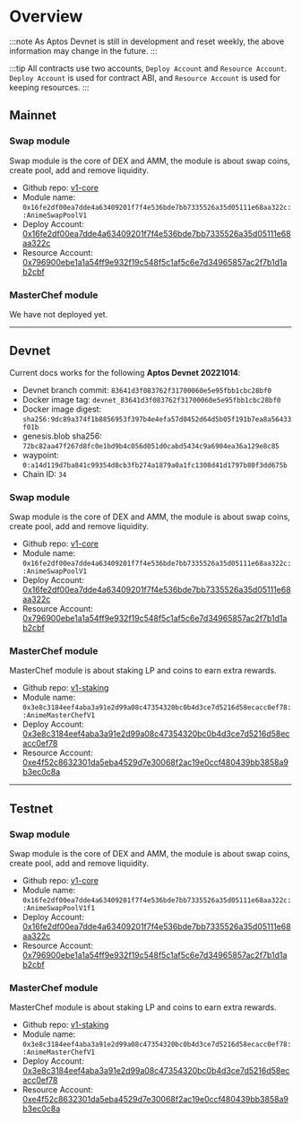 # Overview
:::note
As Aptos Devnet is still in development and reset weekly, the above information may change in the future.
:::

:::tip
All contracts use two accounts, `Deploy Account` and `Resource Account`.
`Deploy Account` is used for contract ABI, and `Resource Account` is used for keeping resources.
:::

## Mainnet
### Swap module
Swap module is the core of DEX and AMM, the module is about swap coins, create pool, add and remove liquidity.
* Github repo: [v1-core](https://github.com/AnimeSwap/v1-core/tree/v1.0.0)
* Module name: `0x16fe2df00ea7dde4a63409201f7f4e536bde7bb7335526a35d05111e68aa322c::AnimeSwapPoolV1`
* Deploy Account: [0x16fe2df00ea7dde4a63409201f7f4e536bde7bb7335526a35d05111e68aa322c](https://explorer.aptoslabs.com/account/0x16fe2df00ea7dde4a63409201f7f4e536bde7bb7335526a35d05111e68aa322c?network=mainnet)
* Resource Account: [0x796900ebe1a1a54ff9e932f19c548f5c1af5c6e7d34965857ac2f7b1d1ab2cbf](https://explorer.aptoslabs.com/account/0x796900ebe1a1a54ff9e932f19c548f5c1af5c6e7d34965857ac2f7b1d1ab2cbf?network=mainnet)

### MasterChef module
We have not deployed yet.

------

## Devnet
Current docs works for the following **Aptos Devnet 20221014**:
- Devnet branch commit: `83641d3f083762f31700060e5e95fbb1cbc28bf0`
- Docker image tag: `devnet_83641d3f083762f31700060e5e95fbb1cbc28bf0`
- Docker image digest: `sha256:9dc89a374f1b8856953f397b4e4efa57d0452d64d5b05f191b7ea8a56433f01b`
- genesis.blob sha256: `72bc82aa47f267d8fc0e1bd9b4c056d051d0cabd5434c9a6904ea36a129e8c85`
- waypoint: `0:a14d119d7ba841c99354d8cb3fb274a1879a0a1fc1308d41d1797b80f3dd675b`
- Chain ID: `34`

### Swap module
Swap module is the core of DEX and AMM, the module is about swap coins, create pool, add and remove liquidity.
* Github repo: [v1-core](https://github.com/AnimeSwap/v1-core/tree/v0.4.0)
* Module name: `0x16fe2df00ea7dde4a63409201f7f4e536bde7bb7335526a35d05111e68aa322c::AnimeSwapPoolV1`
* Deploy Account: [0x16fe2df00ea7dde4a63409201f7f4e536bde7bb7335526a35d05111e68aa322c](https://explorer.aptoslabs.com/account/0x16fe2df00ea7dde4a63409201f7f4e536bde7bb7335526a35d05111e68aa322c?network=Devnet)
* Resource Account: [0x796900ebe1a1a54ff9e932f19c548f5c1af5c6e7d34965857ac2f7b1d1ab2cbf](https://explorer.aptoslabs.com/account/0x796900ebe1a1a54ff9e932f19c548f5c1af5c6e7d34965857ac2f7b1d1ab2cbf?network=Devnet)

### MasterChef module
MasterChef module is about staking LP and coins to earn extra rewards.
* Github repo: [v1-staking](https://github.com/AnimeSwap/v1-staking)
* Module name: `0x3e8c3184eef4aba3a91e2d99a08c47354320bc0b4d3ce7d5216d58ecacc0ef78::AnimeMasterChefV1`
* Deploy Account: [0x3e8c3184eef4aba3a91e2d99a08c47354320bc0b4d3ce7d5216d58ecacc0ef78](https://explorer.aptoslabs.com/account/0x3e8c3184eef4aba3a91e2d99a08c47354320bc0b4d3ce7d5216d58ecacc0ef78?network=Devnet)
* Resource Account: [0xe4f52c8632301da5eba4529d7e30068f2ac19e0ccf480439bb3858a9b3ec0c8a](https://explorer.aptoslabs.com/account/0xe4f52c8632301da5eba4529d7e30068f2ac19e0ccf480439bb3858a9b3ec0c8a?network=Devnet)

------

## Testnet

### Swap module
Swap module is the core of DEX and AMM, the module is about swap coins, create pool, add and remove liquidity.
* Github repo: [v1-core](https://github.com/AnimeSwap/v1-core)
* Module name: `0x16fe2df00ea7dde4a63409201f7f4e536bde7bb7335526a35d05111e68aa322c::AnimeSwapPoolV1f1`
* Deploy Account: [0x16fe2df00ea7dde4a63409201f7f4e536bde7bb7335526a35d05111e68aa322c](https://explorer.aptoslabs.com/account/0x16fe2df00ea7dde4a63409201f7f4e536bde7bb7335526a35d05111e68aa322c?network=Testnet)
* Resource Account: [0x796900ebe1a1a54ff9e932f19c548f5c1af5c6e7d34965857ac2f7b1d1ab2cbf](https://explorer.aptoslabs.com/account/0x796900ebe1a1a54ff9e932f19c548f5c1af5c6e7d34965857ac2f7b1d1ab2cbf?network=Testnet)

### MasterChef module
MasterChef module is about staking LP and coins to earn extra rewards.
* Github repo: [v1-staking](https://github.com/AnimeSwap/v1-staking)
* Module name: `0x3e8c3184eef4aba3a91e2d99a08c47354320bc0b4d3ce7d5216d58ecacc0ef78::AnimeMasterChefV1`
* Deploy Account: [0x3e8c3184eef4aba3a91e2d99a08c47354320bc0b4d3ce7d5216d58ecacc0ef78](https://explorer.aptoslabs.com/account/0x3e8c3184eef4aba3a91e2d99a08c47354320bc0b4d3ce7d5216d58ecacc0ef78?network=Testnet)
* Resource Account: [0xe4f52c8632301da5eba4529d7e30068f2ac19e0ccf480439bb3858a9b3ec0c8a](https://explorer.aptoslabs.com/account/0xe4f52c8632301da5eba4529d7e30068f2ac19e0ccf480439bb3858a9b3ec0c8a?network=Testnet)
